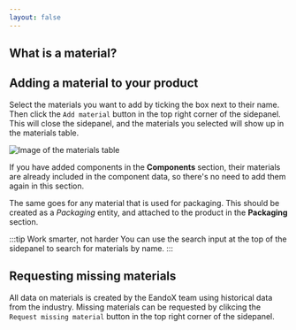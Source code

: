 ```yaml
---
layout: false
---
```


<script setup>
import { useData } from 'vitepress'
import MinidocStyles from '../MinidocStyles.vue'
const { site, frontmatter } = useData()
</script>

<MinidocStyles />

## What is a material?

<!--@include: ../../documentation/__partials/material-explanation.md -->

## Adding a material to your product

Select the materials you want to add by ticking the box next to their name. Then click the `Add material` button in the top right corner of the sidepanel. This will close the sidepanel, and the materials you selected will show up in the materials table.

![Image of the materials table](/images/product/added-materials.jpg)

If you have added components in the **Components** section, their materials are already included in the component data, so there's no need to add them again in this section.

The same goes for any material that is used for packaging. This should be created as a _Packaging_ entity, and attached to the product in the **Packaging** section.

:::tip Work smarter, not harder
You can use the search input at the top of the sidepanel to search for materials by name.
:::

## Requesting missing materials

All data on materials is created by the EandoX team using historical data from the industry. Missing materials can be requested by clikcing the `Request missing material` button in the top right corner of the sidepanel.

